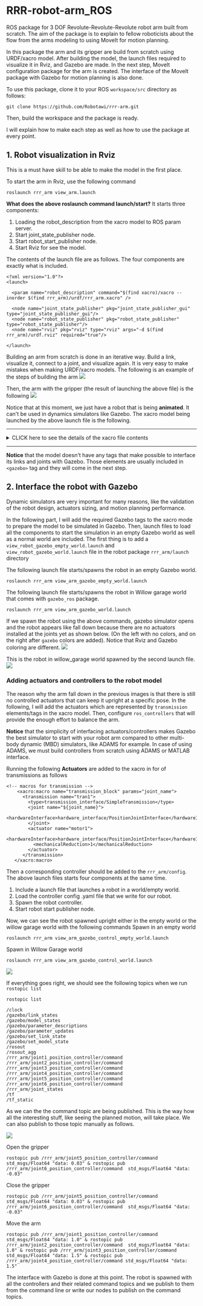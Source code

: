# RRR-robot-arm_ROS
ROS package for 3 DOF Revolute-Revolute-Revolute robot arm built from scratch. The aim of the package is to explain to fellow roboticists about the flow from the arms modeling to using MoveIt for motion planning.

In this package the arm and its gripper are build from scratch using URDF/xacro model. After building the model, the launch files required to visualize it in Rviz, and Gazebo are made. In the next step, MoveIt configuration package for the arm is created. The interface of the MoveIt package with Gazebo for motion planning is also done. 


To use this package, clone it to your ROS `workspace/src` directory as follows:
```
git clone https://github.com/Robotawi/rrr-arm.git
```
Then, build the workspace and the package is ready.

I will explain how to make each step as well as how to use the package at every point.

## 1. Robot visualization in Rviz
This is a must have skill to be able to make the model in the first place.  

To start the arm in Rviz, use the following command
```
roslaunch rrr_arm view_arm.launch 
```

**What does the above roslaunch command launch/start?**
It starts three components:
1. Loading the robot_description from the xacro model to ROS param server.
2. Start joint_state_publisher node.
3. Start robot_start_publisher node.
4. Start Rviz for see the model.

The contents of the launch file are as follows. The four components are exactly what is included. 
```
<?xml version="1.0"?>
<launch>

  <param name="robot_description" command="$(find xacro)/xacro --inorder $(find rrr_arm)/urdf/rrr_arm.xacro" />

  <node name="joint_state_publisher" pkg="joint_state_publisher_gui" type="joint_state_publisher_gui"/>
  <node name="robot_state_publisher" pkg="robot_state_publisher" type="robot_state_publisher"/> 
  <node name="rviz" pkg="rviz" type="rviz" args="-d $(find rrr_arm)/urdf.rviz" required="true"/>

</launch>
```
Building an arm from scratch is done in an iterative way. Build a link, visualize it, connect to a joint, and visualize again. It is very easy to make mistakes when making URDF/xacro models. The following is an example of the steps of building the arm
![](./img/model_build_steps_rviz.png)

Then, the arm with the gripper (the result of launching the above file) is the following
![](./img/arm_with_gripper_and_linkend_rviz.png)

Notice that at this moment, we just have a robot that is being **animated**. It can't be used in dynamics simulators like Gazebo. The xacro model being launched by the above launch file is the following.
___
<details><summary>CLICK here to see the details of the xacro file contents</summary>
<p>

```
<?xml version="1.0"?>

<!-- Make the namespace of the robot-->
<robot name="rrr_arm" xmlns:xacro="http://www.ros.org/wiki/xacro">
    <!--Define constants-->
    <xacro:property name="link_type" value="cuboidal" />
    <xacro:property name="M_PI" value="3.14159"/>
    <xacro:property name="mass_1" value="20" />
    <xacro:property name="mass_2" value="5" />
    <xacro:property name="mass_3" value="3" />
    <xacro:property name="mass_4" value="3" />
    <xacro:property name="mass_5" value="1" />
    <xacro:property name="mass_6" value="0.2" />
    <xacro:property name="radius_1" value="0.1" />  <!--base_link radius-->
    <xacro:property name="radius_2" value="0.05" /> <!--link_1 radius-->
    <xacro:property name="radius_3" value="0.035" /><!--link_2 radius-->
    <xacro:property name="radius_4" value="0.025" /><!--link_3 radius-->
    <xacro:property name="radius_5" value="0.025" /><!--gripper base redius/width-->
    <xacro:property name="radius_6" value="0.02" /> <!--finger radius/length-->

    <xacro:property name="length_1" value="0.15" /> <!--base_link length-->
    <xacro:property name="length_2" value="0.4" />  <!--link_1 length-->
    <xacro:property name="length_3" value="0.5" />  <!--link_2 length-->
    <xacro:property name="length_4" value="0.3" /> <!--link_3 length-->
    <xacro:property name="length_5" value="0.15" /> <!--gripper base length-->
    <xacro:property name="length_6" value="0.07" /> <!--finger length-->
    
    <!--Define colors-->
    <material name="Black">
        <color rgba="0.0 0.0 0.0 1.0"/>
    </material>
    <material name="Red">
        <color rgba="0.8 0.0 0.0 1.0"/>
    </material>
    <material name="Blue">
        <color rgba="0.0 0.0 1.0 1.0"/>
    </material>
    <material name="LightBlue">
        <color rgba="0.589 0.793 1.0 1.0"/>
    </material>
    <material name="Grey">
        <color rgba="0.5 0.5 0.5 1.0"/>
    </material>
    <material name="White">
        <color rgba="1.0 1.0 1.0 1.0"/>
    </material>

    <!-- macros for inertia -->
    <xacro:macro name="inertial_block" params="mass length radius">
        <inertial>
        <origin xyz="0 0 ${length/2}" rpy="0 0 0"/>
        <mass value="${mass}"/>
        <inertia
            ixx="${mass / 12.0 * (2*radius*2*radius + length*length)}" ixy="0.0" ixz="0.0"
            iyy="${mass / 12.0 * (length*length + 2*radius*2*radius)}" iyz="0.0"
            izz="${mass / 12.0 * (2*radius*2*radius + 2*radius*2*radius)}" />
    </inertial>
    </xacro:macro>
    <!--=============================================================================-->
    <!--base_link-->
    <link name="base_link">
        <visual>
            <origin xyz="0.0 0.0 ${length_1/2.0}" rpy="0.0 0.0 0.0"/>
            <geometry>
                <cylinder radius="${radius_1}" length="${length_1}"/>
            </geometry>
            <material name="LightBlue"/>
        </visual>

        <collision>
            <origin xyz="0.0 0.0 ${length_1/2.0}" rpy="0.0 0.0 0.0"/>
            <geometry>
                <cylinder radius="${radius_1}" length="${length_1}"/>
            </geometry>>
        </collision>
    </link>

    <joint name="joint_1" type="revolute">
        <origin xyz="0.0 0.0 ${length_1}" rpy="0.0 0.0 0.0"/>
        <parent link="base_link"/>
        <child link="link_1"/>
        <axis xyz="0.0 0.0 1"/>
        <limit lower="0.0" upper="${M_PI * 2}" effort="300.0" velocity="1.0"/>
    </joint>

    <!--=============================================================================-->
    <!--link_1-->
    <link name="link_1">
        <xacro:inertial_block mass="${mass_2}" length="${length_2}" radius="${radius_2}"/>
        <visual>
            <origin xyz="0.0 0.0 ${length_2/2.0}" rpy="0.0 0.0 0.0"/>
            <geometry>
                <cylinder radius="${radius_2}" length="${length_2}"/>
            </geometry>
            <material name="Grey"/>
        </visual>

        <collision>
            <origin xyz="0.0 0.0 ${length_2/2.0}" rpy="0.0 0.0 0.0"/>
            <geometry>
                <cylinder radius="${radius_2}" length="${length_2}"/>
            </geometry>>
        </collision>
    </link>

    <link name="link_1_endlink">
        <xacro:inertial_block mass="${mass_2/3.0}" length="${2*radius_2+2*radius_3}" radius="${radius_2}"/>
        <visual>
            <origin xyz="0.0 0.0 ${(2*radius_2+2*radius_3)/2.0}" rpy="0.0 0.0 0.0"/>
            <geometry>
                <cylinder radius="${radius_2*1.1}" length="${2*radius_2+2*radius_3}"/>
            </geometry>
            <material name="LightBlue"/>
        </visual>

        <collision>
            <origin xyz="0.0 0.0 ${(2*radius_2+2*radius_3)/2.0}" rpy="0.0 0.0 0.0"/>
            <geometry>
                <cylinder radius="${radius_2*1.1}" length="${2*radius_2+2*radius_3}"/>
            </geometry>
        </collision>
    </link>

    <joint name="link_1_endjoint" type="fixed">
        <origin xyz="${-radius_2} 0.0 ${length_2 - 0.01}" rpy="0.0 ${M_PI/2.0} 0.0"/>
        <parent link="link_1"/>
        <child link="link_1_endlink"/>
    </joint>


    <joint name="joint_2" type="revolute">
        <origin xyz="${radius_2 + radius_3} 0.0 ${length_2}" rpy="0.0 0.0 0.0"/>
        <parent link="link_1"/>
        <child link="link_2"/>
        <axis xyz="1.0 0.0 0.0"/>
        <limit lower="0.0" upper="${M_PI * 2}" effort="300.0" velocity="1.0"/>
    </joint>

    <!--=============================================================================-->
    <!--link_2-->
    <link name="link_2">
        <xacro:inertial_block mass="${mass_3}" length="${length_3}" radius="${radius_3}"/>
        <visual>
            <origin xyz="0.0 0.0 ${length_3/2.0}" rpy="0.0 0.0 0.0"/>
            <geometry>
                <cylinder radius="${radius_3}" length="${length_3}"/>
            </geometry>
            <material name="Grey"/>
        </visual>

        <collision>
            <origin xyz="0.0 0.0 ${length_3/2.0}" rpy="0.0 0.0 0.0"/>
            <geometry>
                <cylinder radius="${radius_3}" length="${length_3}"/>
            </geometry>>
        </collision>
    </link>

    <link name="link_2_endlink">
        <xacro:inertial_block mass="${mass_3/3.0}" length="${2*radius_3+2*radius_4}" radius="${radius_3}"/>
        <visual>
            <origin xyz="0.0 0.0 ${(2*radius_3+2*radius_4)/2.0}" rpy="0.0 0.0 0.0"/>
            <geometry>
                <cylinder radius="${radius_3*1.1}" length="${2*radius_3+2*radius_4}"/>
            </geometry>
            <material name="LightBlue"/>
        </visual>

        <collision>
            <origin xyz="0.0 0.0 ${(2*radius_3+2*radius_4)/2.0}" rpy="0.0 0.0 0.0"/>
            <geometry>
                <cylinder radius="${radius_3*1.1}" length="${2*radius_3+2*radius_4}"/>
            </geometry>
        </collision>
    </link>

    <joint name="link_2_endjoint" type="fixed">
        <origin xyz="${-radius_3} 0.0 ${length_3 - 0.01}" rpy="0.0 ${M_PI/2.0} 0.0"/>
        <parent link="link_2"/>
        <child link="link_2_endlink"/>
    </joint>

    <joint name="joint_3" type="revolute">
        <origin xyz="${radius_3 + radius_4} 0.0 ${length_3 - radius_3}" rpy="0.0 0.0 0.0"/>
        <parent link="link_2"/>
        <child link="link_3"/>
        <axis xyz="1.0 0.0 0.0"/>
        <limit lower="0.0" upper="${M_PI * 2}" effort="300.0" velocity="1.0"/>
    </joint>

    <!--=============================================================================-->
    <!--link_3-->
    <link name="link_3">
        <xacro:inertial_block mass="${mass_4}" length="${length_4}" radius="${radius_4}"/>
        <visual>
            <origin xyz="0.0 0.0 ${length_4/2.0}" rpy="0.0 0.0 0.0"/>
            <geometry>
                <cylinder radius="${radius_4}" length="${length_4}"/>
            </geometry>
            <material name="Grey"/>
        </visual>

        <collision>
            <origin xyz="0.0 0.0 ${length_4/2.0}" rpy="0.0 0.0 0.0"/>
            <geometry>
                <cylinder radius="${radius_4}" length="${length_4}"/>
            </geometry>>
        </collision>
    </link>

    <joint name="joint_4" type="revolute">
        <origin xyz="0.0 0.0 ${length_4}" rpy="0.0 0.0 0.0"/>
        <parent link="link_3"/>
        <child link="link_4"/>
        <axis xyz="0.0 0.0 01.0"/>
        <limit lower="0.0" upper="${M_PI * 2}" effort="300.0" velocity="1.0"/>
    </joint>

    <!--=============================================================================-->
    <!--link_4-->
    <link name="link_4">
        <xacro:inertial_block mass="${mass_5}" length="${length_5}" radius="${radius_5}"/>
        <visual>
            <origin xyz="0.0 0.0 ${radius_5/2.0}" rpy="0.0 ${M_PI/2.0} 0.0"/>
            <geometry>
                <box size="${radius_5*2} ${radius_5*2} ${length_5}"/>
            </geometry>
            <material name="Grey"/>
        </visual>

        <collision>
            <origin xyz="0.0 0.0 ${radius_5/2.0}" rpy="0.0 0.0 0.0"/>
            <geometry>
                <box size="${radius_5*2} ${radius_5*2} ${length_5}"/>
            </geometry>>
        </collision>
    </link>

    <joint name="gripper_joint_1" type="prismatic">
        <origin xyz="0.0 0.0 ${radius_5 + length_6/2.0}" rpy="0.0 0.0 0.0"/>
        <parent link="link_4"/>
        <child link="gripper_link_1"/>
        <axis xyz="1.0 0.0 0.0"/>
        <limit lower="${radius_6/2.0}" upper="0.05" effort="100.0" velocity="1.0"/>
    </joint>

    <joint name="gripper_joint_2" type="prismatic">
        <origin xyz="0.0 0.0 ${radius_5 + length_6/2.0}" rpy="0.0 0.0 0.0"/>
        <parent link="link_4"/>
        <child link="gripper_link_2"/>
        <axis xyz="1.0 0.0 0.0"/>
        <limit lower="-0.05" upper="${-radius_6/2.0}" effort="100.0" velocity="1.0"/>
    </joint>

    <joint name="gripper_frame_joint" type="fixed">
        <origin xyz="0.0 0.0 ${radius_5*2 + length_6/2 + 0.01}" rpy="0.0 0.0 0.0"/>
        <parent link="link_4"/>
        <child link="gripper_frame_cp"/>
    </joint>
    <!--=============================================================================-->
    <!--gripper_link_1-->
    <link name="gripper_link_1">
        <xacro:inertial_block mass="${mass_6}" length="${length_6}" radius="${radius_6}"/>
        <visual>
            <origin xyz="0.0 0.0 ${radius_6/2.0}" rpy="0.0 0.0 0.0"/>
            <geometry>
                <box size="${radius_6} ${radius_6*2} ${length_6}"/>
            </geometry>
            <material name="Grey"/>
        </visual>

        <collision>
            <origin xyz="0.0 0.0 ${radius_6/2.0}" rpy="0.0 0.0 0.0"/>
            <geometry>
                <box size="${radius_6*2} ${radius_6*2} ${length_6}"/>
            </geometry>>
        </collision>
    </link>

    <!--=============================================================================-->
    <!--gripper_link_2-->
    <link name="gripper_link_2">
        <xacro:inertial_block mass="${mass_6}" length="${length_6}" radius="${radius_6}"/>
        <visual>
            <origin xyz="0.0 0.0 ${radius_6/2.0}" rpy="0.0 0.0 0.0"/>
            <geometry>
                <box size="${radius_6} ${radius_6*2} ${length_6}"/>
            </geometry>
            <material name="Grey"/>
        </visual>

        <collision>
            <origin xyz="0.0 0.0 ${radius_6/2.0}" rpy="0.0 0.0 0.0"/>
            <geometry>
                <box size="${radius_6*2} ${radius_6*2} ${length_6}"/>
            </geometry>>
        </collision>
    </link>

    <!--=============================================================================-->
    <!--gripper_frame_cp-->
    <link name="gripper_frame_cp">
        <xacro:inertial_block mass="${0.001}" length="${0.001}" radius="${0.001}"/>
        <visual>
            <origin xyz="0.0 0.0 0.0" rpy="0.0 0.0 0.0"/>
            <geometry>
                <box size="${0.001} ${0.001} ${0.001}"/>
            </geometry>
            <material name="Grey"/>
        </visual>

        <collision>
            <origin xyz="0.0 0.0 0.0" rpy="0.0 0.0 0.0"/>
            <geometry>
                <box size="${0.001} ${0.001} ${0.001}"/>
            </geometry>
        </collision>
    </link>

</robot>

```

</p>
</details>

___
**Notice** that the model doesn't have any tags that make possible to interface its links and joints with Gazebo. Those elements are usually included in `<gazebo>` tag and they will come in the next step.


## 2. Interface the robot with Gazebo 
Dynamic simulators are very important for many reasons, like the validation of the robot design, actuators sizing, and motion planning performance. 

In the following part, I will add the required Gazebo tags to the xacro mode to prepare the model to be simulated in Gazebo. Then, launch files to load all the components to start the simulation in an empty Gazebo world as well as a normal world are included. The first thing is to add a `view_robot_gazebo_empty_world.launch` and `view_robot_gazebo_world.launch` file in the robot package `rrr_arm/launch` directory

The following launch file starts/spawns the robot in an empty Gazebo world. 
```
roslaunch rrr_arm view_arm_gazebo_empty_world.launch
```

The following launch file starts/spawns the robot in Willow garage world that comes with `gazebo_ros` package.
```
roslaunch rrr_arm view_arm_gazebo_world.launch
```

If we spawn the robot using the above commands, gazebo simulator opens and the robot appears like fall down because there are no actuators installed at the joints yet as shown below. (On the left with no colors, and on the right after `gazebo` colors are added). Notice that Rviz and Gazebo coloring are different. 
![](.img/../img/arm_fallen_gazebo_colorless_color_no_control.png)

This is the robot in willow_garage world spawned by the second launch file.
![](./img/arm_fallen_gazebo_world_wide_tight_color_no_control.png)

### Adding actuators and controllers to the robot model
The reason why the arm fall down in the previous images is that there is still no controlled actuators that can keep it upright at a specific pose. In the following, I will add the actuators which are represented by `transmission` elements/tags in the xacro model. Then, configure `ros_controllers` that will provide the enough effort to balance the arm.

**Notice** that the simplicity of interfacing actuators/controllers makes Gazebo the best simulator to start with your robot arm compared to other multi-body dynamic (MBD) simulators, like ADAMS for example. In case of using ADAMS, we must build controllers from scratch using ADAMS or MATLAB interface.

Running the following 
**Actuators** are added to the xacro in for of transmissions as follows
```
<!-- macros for transmission -->
    <xacro:macro name="transmission_block" params="joint_name">
	  <transmission name="tran1">
	    <type>transmission_interface/SimpleTransmission</type>
	    <joint name="${joint_name}">
	      <hardwareInterface>hardware_interface/PositionJointInterface</hardwareInterface>
	    </joint>
	    <actuator name="motor1">
	      <hardwareInterface>hardware_interface/PositionJointInterface</hardwareInterface>
	      <mechanicalReduction>1</mechanicalReduction>
	    </actuator>
	  </transmission>
   </xacro:macro>
```

Then a corresponding controller should be added to the `rrr_arm/config`. The above launch files starts four components at the same time. 
1. Include a launch file that launches a robot in a world/empty world.
2. Load the controller config .yaml file that we write for our robot.
3. Spawn the robot controller.
4. Start robot start publisher node.

Now, we can see the robot spawned upright either in the empty world or the willow garage world with the following commands 
Spawn in an empty world
```
roslaunch rrr_arm view_arm_gazebo_control_empty_world.launch 

```

Spawn in Willow Garage world 
```
roslaunch rrr_arm view_arm_gazebo_control_world.launch 
```
![](./img/arms_upright_gazebo_color_control.png)

If everything goes right, we should see the following topics when we run `rostopic list`
```
rostopic list

/clock
/gazebo/link_states
/gazebo/model_states
/gazebo/parameter_descriptions
/gazebo/parameter_updates
/gazebo/set_link_state
/gazebo/set_model_state
/rosout
/rosout_agg
/rrr_arm/joint1_position_controller/command
/rrr_arm/joint2_position_controller/command
/rrr_arm/joint3_position_controller/command
/rrr_arm/joint4_position_controller/command
/rrr_arm/joint5_position_controller/command
/rrr_arm/joint6_position_controller/command
/rrr_arm/joint_states
/tf
/tf_static
```
As we can the the command topic are being published. This is the way how all the interesting stuff, like seeing the planned motion, will take place. We can also publish to those topic manually as follows.

![](./img/open_gripper_picknplace.gif)

Open the gripper
```
rostopic pub /rrr_arm/joint5_position_controller/command  std_msgs/Float64 "data: 0.03" & rostopic pub /rrr_arm/joint6_position_controller/command  std_msgs/Float64 "data: -0.03"
```
Close the gripper
```
rostopic pub /rrr_arm/joint5_position_controller/command  std_msgs/Float64 "data: 0.03" & rostopic pub /rrr_arm/joint6_position_controller/command  std_msgs/Float64 "data: -0.03"
```

Move the arm
```
rostopic pub /rrr_arm/joint1_position_controller/command  std_msgs/Float64 "data: 1.0" & rostopic pub /rrr_arm/joint2_position_controller/command  std_msgs/Float64 "data: 1.0" & rostopic pub /rrr_arm/joint3_position_controller/command  std_msgs/Float64 "data: 1.5" & rostopic pub /rrr_arm/joint4_position_controller/command std_msgs/Float64 "data: 1.5"
```

The interface with Gazebo is done at this point. The robot is spawned with all the controllers and their related command topics and we publish to them from the command line or write our nodes to publish on the command topics.